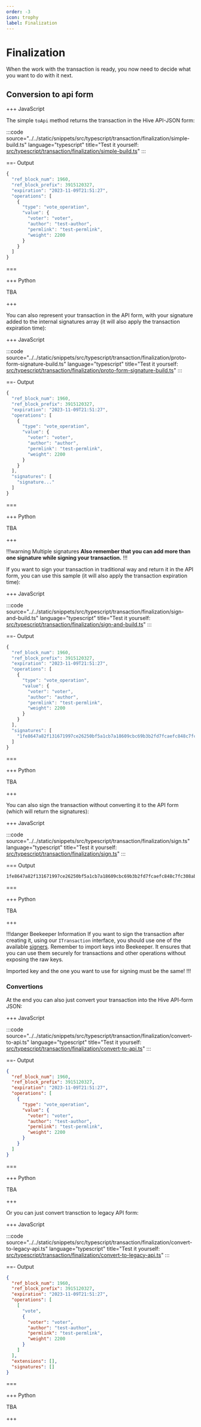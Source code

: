 ```yaml
---
order: -3
icon: trophy
label: Finalization
---
```


# Finalization

When the work with the transaction is ready, you now need to decide what you want to do with it next.

## Conversion to api form

+++ JavaScript

The simple `toApi` method returns the transaction in the Hive API-JSON form:

:::code source="../../static/snippets/src/typescript/transaction/finalization/simple-build.ts" language="typescript" title="Test it yourself: [src/typescript/transaction/finalization/simple-build.ts](https://stackblitz.com/github/openhive-network/wax-doc-snippets?file=src%2Ftypescript%2Ftransaction%2Ffinalization%2Fsimple-build.ts&startScript=test-transaction-finalization-simple-build)" :::

==- Output

```javascript
{
  "ref_block_num": 1960,
  "ref_block_prefix": 3915120327,
  "expiration": "2023-11-09T21:51:27",
  "operations": [
    {
      "type": "vote_operation",
      "value": {
        "voter": "voter",
        "author": "test-author",
        "permlink": "test-permlink",
        "weight": 2200
      }
    }
  ]
}
```

===

+++ Python

TBA

+++

You can also represent your transaction in the API form, with your signature added to the internal signatures array (it will also apply the transaction expiration time):

+++ JavaScript

:::code source="../../static/snippets/src/typescript/transaction/finalization/proto-form-signature-build.ts" language="typescript" title="Test it yourself: [src/typescript/transaction/finalization/proto-form-signature-build.ts](https://stackblitz.com/github/openhive-network/wax-doc-snippets?file=src%2Ftypescript%2Ftransaction%2Ffinalization%2Fproto-form-signature-build.ts&startScript=test-transaction-finalization-proto-form-signature-build)" :::

==- Output

```javascript
{
  "ref_block_num": 1960,
  "ref_block_prefix": 3915120327,
  "expiration": "2023-11-09T21:51:27",
  "operations": [
    {
      "type": "vote_operation",
      "value": {
        "voter": "voter",
        "author": "author",
        "permlink": "test-permlink",
        "weight": 2200
      }
    }
  ],
  "signatures": [
    "signature..."
  ]
}
```

===

+++ Python

TBA

+++

!!!warning Multiple signatures
**Also remember that you can add more than one signature while signing your transaction.**
!!!

If you want to sign your transaction in traditional way and return it in the API form, you can use this sample (it will also apply the transaction expiration time):

+++ JavaScript

:::code source="../../static/snippets/src/typescript/transaction/finalization/sign-and-build.ts" language="typescript" title="Test it yourself: [src/typescript/transaction/finalization/sign-and-build.ts](https://stackblitz.com/github/openhive-network/wax-doc-snippets?file=src%2Ftypescript%2Ftransaction%2Ffinalization%2Fsign-and-build.ts&startScript=test-transaction-finalization-sign-and-build)" :::

==- Output

```javascript
{
  "ref_block_num": 1960,
  "ref_block_prefix": 3915120327,
  "expiration": "2023-11-09T21:51:27",
  "operations": [
    {
      "type": "vote_operation",
      "value": {
        "voter": "voter",
        "author": "author",
        "permlink": "test-permlink",
        "weight": 2200
      }
    }
  ],
  "signatures": [
    "1fe8647a82f131671997ce26250bf5a1cb7a18609cbc69b3b2fd7fcaefc848c7fc308abfb0992c1ce9a805715f102416d85c4313a8a00527fa1500ac93898b418a"
  ]
}
```

===

+++ Python

TBA

+++

You can also sign the transaction without converting it to the API form (which will return the signatures):

+++ JavaScript

:::code source="../../static/snippets/src/typescript/transaction/finalization/sign.ts" language="typescript" title="Test it yourself: [src/typescript/transaction/finalization/sign.ts](https://stackblitz.com/github/openhive-network/wax-doc-snippets?file=src%2Ftypescript%2Ftransaction%2Ffinalization%2Fsign.ts&startScript=test-transaction-finalization-sign)" :::

=== Output

```text
1fe8647a82f131671997ce26250bf5a1cb7a18609cbc69b3b2fd7fcaefc848c7fc308abfb0992c1ce9a805715f102416d85c4313a8a00527fa1500ac93898b418a
```

===

+++ Python

TBA

+++

!!!danger Beekeeper Information
If you want to sign the transaction after creating it, using our `ITransaction` interface, you should use one of the available [signers](../signers). Remember to import keys into Beekeeper. It ensures that you can use them securely for transactions and other operations without exposing the raw keys.

Imported key and the one you want to use for signing must be the same!
!!!

### Convertions

At the end you can also just convert your transaction into the Hive API-form JSON:

+++ JavaScript

:::code source="../../static/snippets/src/typescript/transaction/finalization/convert-to-api.ts" language="typescript" title="Test it yourself: [src/typescript/transaction/finalization/convert-to-api.ts](https://stackblitz.com/github/openhive-network/wax-doc-snippets?file=src%2Ftypescript%2Ftransaction%2Ffinalization%2Fconvert-to-api.ts&startScript=test-transaction-finalization-convert-to-api)" :::

==- Output

```json
{
  "ref_block_num": 1960,
  "ref_block_prefix": 3915120327,
  "expiration": "2023-11-09T21:51:27",
  "operations": [
    {
      "type": "vote_operation",
      "value": {
        "voter": "voter",
        "author": "test-author",
        "permlink": "test-permlink",
        "weight": 2200
      }
    }
  ]
}
```

===

+++ Python

TBA

+++

Or you can just convert transction to legacy API form:

+++ JavaScript

:::code source="../../static/snippets/src/typescript/transaction/finalization/convert-to-legacy-api.ts" language="typescript" title="Test it yourself: [src/typescript/transaction/finalization/convert-to-legacy-api.ts](https://stackblitz.com/github/openhive-network/wax-doc-snippets?file=src%2Ftypescript%2Ftransaction%2Ffinalization%2Fconvert-to-legacy-api.ts&startScript=test-transaction-finalization-convert-to-legacy-api)" :::

==- Output

```json
{
  "ref_block_num": 1960,
  "ref_block_prefix": 3915120327,
  "expiration": "2023-11-09T21:51:27",
  "operations": [
    [
      "vote",
      {
        "voter": "voter",
        "author": "test-author",
        "permlink": "test-permlink",
        "weight": 2200
      }
    ]
  ],
  "extensions": [],
  "signatures": []
}
```

===

+++ Python

TBA

+++
